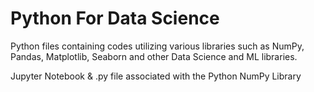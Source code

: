 # Python For Data Science
Python files containing codes utilizing various libraries such as NumPy, Pandas, Matplotlib, Seaborn and other Data Science and ML libraries.

Jupyter Notebook & .py file associated with the Python NumPy Library
